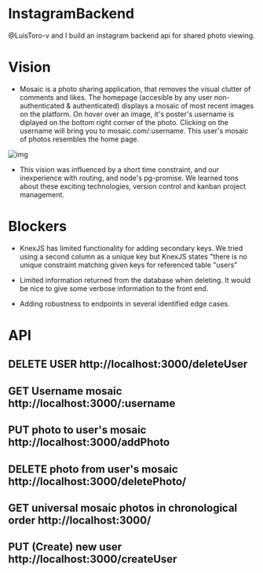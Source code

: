 # InstagramBackend

@LuisToro-v and I build an instagram backend api for shared photo viewing.

# Vision

- Mosaic is a photo sharing application, that removes the visual clutter of comments and likes. The homepage (accesible by any user non-authenticated & authenticated) displays a mosaic of most recent images on the platform. On hover over an image, it's poster's username is diplayed on the bottom right corner of the photo. Clicking on the username will bring you to mosaic.com/:username. This user's mosaic of photos resembles the home page.

![img](https://i2.wp.com/css-tricks.com/wp-content/uploads/2011/07/seamless.png?ssl=1)

- This vision was influenced by a short time constraint, and our inexperience with routing, and node's pg-promise. We learned tons about these exciting technologies, version control and kanban project management.

# Blockers

- KnexJS has limited functionality for adding secondary keys. We tried using a second column as a unique key but KnexJS states "there is no unique constraint matching given keys for referenced table "users"

- Limited information returned from the database when deleting. It would be nice to give some verbose information to the front end.

- Adding robustness to endpoints in several identified edge cases.

# API

## DELETE USER http://localhost:3000/deleteUser

## GET Username mosaic http://localhost:3000/:username

## PUT photo to user's mosaic http://localhost:3000/addPhoto

## DELETE photo from user's mosaic http://localhost:3000/deletePhoto/

## GET universal mosaic photos in chronological order http://localhost:3000/

## PUT (Create) new user http://localhost:3000/createUser
